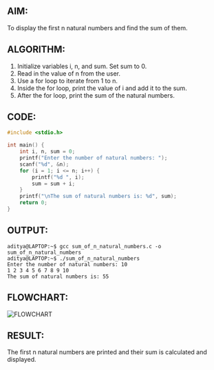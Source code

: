 ## AIM:
To display the first n natural numbers and find the sum of them.

## ALGORITHM:
1. Initialize variables i, n, and sum. Set sum to 0.
2. Read in the value of n from the user.
3. Use a for loop to iterate from 1 to n.
4. Inside the for loop, print the value of i and add it to the sum.
5. After the for loop, print the sum of the natural numbers.

## CODE:
```c
#include <stdio.h>

int main() {
    int i, n, sum = 0;
    printf("Enter the number of natural numbers: ");
    scanf("%d", &n);
    for (i = 1; i <= n; i++) {
        printf("%d ", i);
        sum = sum + i;
    }
    printf("\nThe sum of natural numbers is: %d", sum);
    return 0;
}
```

## OUTPUT:
```
aditya@LAPTOP:~$ gcc sum_of_n_natural_numbers.c -o sum_of_n_natural_numbers
aditya@LAPTOP:~$ ./sum_of_n_natural_numbers
Enter the number of natural numbers: 10
1 2 3 4 5 6 7 8 9 10
The sum of natural numbers is: 55
```


## FLOWCHART:
<img src="https://cdn.discordapp.com/attachments/1027218472675069962/1058730512593727508/uoDrrE.png" alt="FLOWCHART" size="80px">

## RESULT:
The first n natural numbers are printed and their sum is calculated and displayed.